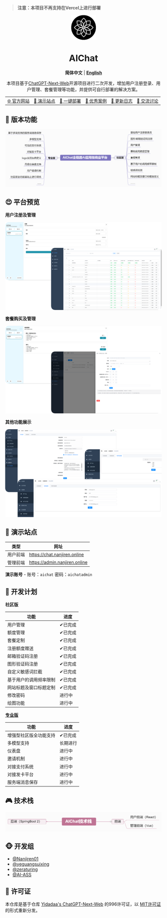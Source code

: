 > **注意：本项目不再支持在Vercel上进行部署**

<div align="center" style="margin-bottom: 10px;">
<img src="./docs/images/logo.svg" alt="preview"/>


<h1 align="center">AIChat</h1>

**简体中文** | [**English**](./README_EN.md)

本项目基于[ChatGPT-Next-Web](https://github.com/Yidadaa/ChatGPT-Next-Web.git)开源项目进行二次开发，增加用户注册登录、用户管理、套餐管理等功能，并提供可自行部署的解决方案。

<table>
    <tbody>
      <tr>
        <td>
          <a href="https://nanjiren.online/">🌐 官方网站</a>
        </td>
        <td>
          <a href="#-演示站点">🎦 演示站点</a>
        </td>
        <td>
          <a href="https://www.nanjiren.online/start/deploy/">🚀 一键部署</a>
        </td>
        <td>
          <a href="https://www.nanjiren.online/excellentcase/">👑 优秀案例</a>
        </td>
        <td>
          <a href="https://www.nanjiren.online/updatelog/">📝 更新日志</a>
        </td>        
        <td>
          <a href="https://www.nanjiren.online/cooperation-communication/">💬 交流讨论</a>
        </td>
      </tr>
    </tbody>
  </table>

</div>

## 🤩 版本功能

![function](./docs/images/function.png)

## 😍 平台预览

**用户注册及管理**

![web](./docs/images/reg.png)

**套餐购买及管理**

![back](./docs/images/bag.png)

**其他功能展示**

![others](./docs/images/others.png)

## 🎦 演示站点
| 类型 | 网址 |
| ---- | ---- |
| 用户前端 | https://chat.nanjiren.online |
| 管理前端 | https://admin.nanjiren.online |

**演示账号** - 账号：`aichat` 密码：`aichatadmin`

## 🎯 开发计划
**社区版**

| 功能                                                      | 进度 |
| --------------------------------------------------------- | -------- |
| 用户管理                                             |    ✔已完成     |
| 额度管理                                             |    ✔已完成     |
| 套餐定制                                              |   ✔已完成      |
| 注册额度赠送                                          |    ✔已完成     |
| 邮箱验证码注册                                        |    ✔已完成     |
| 图形验证码注册                                        |    ✔已完成     |
| 自定义敏感词拦截                                       |   ✔已完成       |
| 基于用户的调用频率限制                                 |   ✔已完成       |
| 网站标题及窗口标题定制                                 |   ✔已完成      |
| 修改密码                                              |   进行中       |
| 绘图功能                                              |   进行中       |

[**专业版**](https://www.nanjiren.online/price/)

| 功能                                                         | 进度     |
| ------------------------------------------------------------ | -------- |
| 增强型社区版全功能支持                                  | ✔已完成        |
| 多模型支持                                             | 长期进行 |
| 仪表盘                                                | 进行中   |
| 邀请机制                                              | 进行中   |
| 对接支付系统                                           | 进行中   |
| 对接发卡平台                                           | 进行中   |
| 服务端消息保存                                         | 进行中   |

## 🎮 技术栈

![tech](./docs/images/tech.png)

## 🐵 开发组
- [@Nanjiren01](https://github.com/Nanjiren01)
- [@yeguangsuixing](https://github.com/yeguangsuixing)
- [@zeraturing](https://github.com/zeraturing)
- [@AI-ASS](https://github.com/AI-ASS)

## 📖 许可证 
本仓库是基于仓库 [Yidadaa's ChatGPT-Next-Web](https://github.com/Yidadaa/ChatGPT-Next-Web) 的996许可证，以 [MIT许可证](./LICENSE) 的形式重新分发。

